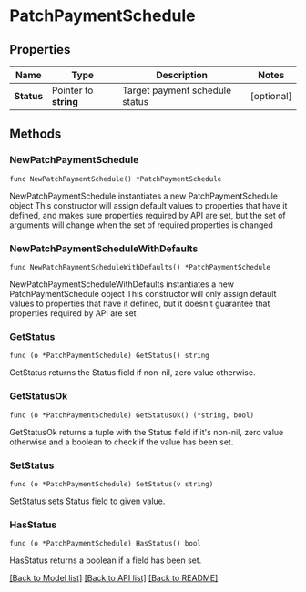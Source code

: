 # PatchPaymentSchedule

## Properties

Name | Type | Description | Notes
------------ | ------------- | ------------- | -------------
**Status** | Pointer to **string** | Target payment schedule status | [optional] 

## Methods

### NewPatchPaymentSchedule

`func NewPatchPaymentSchedule() *PatchPaymentSchedule`

NewPatchPaymentSchedule instantiates a new PatchPaymentSchedule object
This constructor will assign default values to properties that have it defined,
and makes sure properties required by API are set, but the set of arguments
will change when the set of required properties is changed

### NewPatchPaymentScheduleWithDefaults

`func NewPatchPaymentScheduleWithDefaults() *PatchPaymentSchedule`

NewPatchPaymentScheduleWithDefaults instantiates a new PatchPaymentSchedule object
This constructor will only assign default values to properties that have it defined,
but it doesn't guarantee that properties required by API are set

### GetStatus

`func (o *PatchPaymentSchedule) GetStatus() string`

GetStatus returns the Status field if non-nil, zero value otherwise.

### GetStatusOk

`func (o *PatchPaymentSchedule) GetStatusOk() (*string, bool)`

GetStatusOk returns a tuple with the Status field if it's non-nil, zero value otherwise
and a boolean to check if the value has been set.

### SetStatus

`func (o *PatchPaymentSchedule) SetStatus(v string)`

SetStatus sets Status field to given value.

### HasStatus

`func (o *PatchPaymentSchedule) HasStatus() bool`

HasStatus returns a boolean if a field has been set.


[[Back to Model list]](../README.md#documentation-for-models) [[Back to API list]](../README.md#documentation-for-api-endpoints) [[Back to README]](../README.md)


